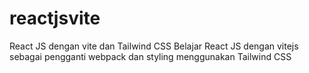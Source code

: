 # reactjsvite
React JS dengan vite dan Tailwind CSS
Belajar React JS dengan vitejs sebagai pengganti webpack dan styling menggunakan Tailwind CSS
